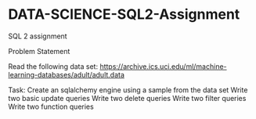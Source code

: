 # DATA-SCIENCE-SQL2-Assignment
SQL 2 assignment


Problem Statement

Read the following data set: https://archive.ics.uci.edu/ml/machine-learning-databases/adult/adult.data

Task:
Create an sqlalchemy engine using a sample from the data set
Write two basic update queries
Write two delete queries
Write two filter queries
Write two function queries
